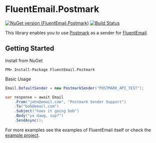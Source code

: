 # FluentEmail.Postmark

[![NuGet version (FluentEmail.Postmark)](https://img.shields.io/nuget/v/FluentEmail.Postmark.svg?style=flat)](https://www.nuget.org/packages/FluentEmail.Postmark/)
[![Build Status](https://dev.azure.com/georg-jung/FluentEmail.Postmark/_apis/build/status/georg-jung.FluentEmail.Postmark?branchName=master)](https://dev.azure.com/georg-jung/FluentEmail.Postmark/_build/latest?definitionId=9&branchName=master)

This library enables you to use [Postmark](https://postmarkapp.com/) as a sender for [FluentEmail](https://github.com/lukencode/FluentEmail/).

## Getting Started

Install from NuGet

    PM> Install-Package FluentEmail.Postmark

Basic Usage

```csharp
Email.DefaultSender = new PostmarkSender("POSTMARK_API_TEST");

var response = await Email
    .From("john@email.com", "Postmark Sender Support")
    .To("bob@email.com")
    .Subject("hows it going bob")
    .Body("yo dawg, sup?")
    .SendAsync();
```

For more examples see the examples of FluentEmail itself or check the [example project](src/FluentEmail.Postmark.Example).
